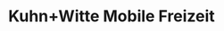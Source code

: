---
title: "Kuhn+Witte Mobile Freizeit"
url: /jesteburg/kuhn-witte-mobile-freizeit/
shop: Fahrrad
---